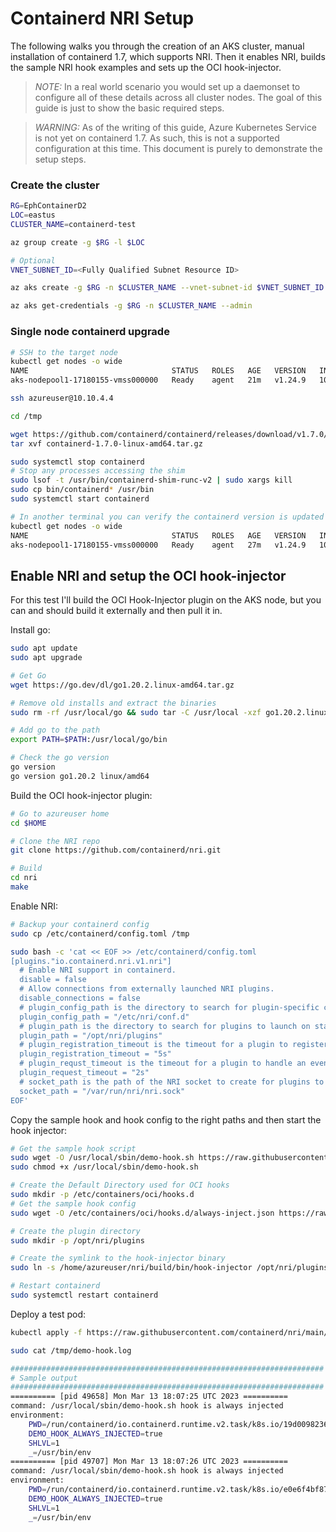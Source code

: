 # Containerd NRI Setup

The following walks you through the creation of an AKS cluster, manual installation of containerd 1.7, which supports NRI. Then it enables NRI, builds the sample NRI hook examples and sets up the OCI hook-injector.

>*NOTE:* In a real world scenario you would set up a daemonset to configure all of these details across all cluster nodes. The goal of this guide is just to show the basic required steps.

>*WARNING:* As of the writing of this guide, Azure Kubernetes Service is not yet on containerd 1.7. As such, this is not a supported configuration at this time. This document is purely to demonstrate the setup steps.

### Create the cluster
```bash
RG=EphContainerD2
LOC=eastus
CLUSTER_NAME=containerd-test

az group create -g $RG -l $LOC

# Optional
VNET_SUBNET_ID=<Fully Qualified Subnet Resource ID>

az aks create -g $RG -n $CLUSTER_NAME --vnet-subnet-id $VNET_SUBNET_ID -c 1

az aks get-credentials -g $RG -n $CLUSTER_NAME --admin
```

### Single node containerd upgrade

```bash
# SSH to the target node
kubectl get nodes -o wide
NAME                                STATUS   ROLES   AGE   VERSION   INTERNAL-IP   EXTERNAL-IP   OS-IMAGE             KERNEL-VERSION     CONTAINER-RUNTIME
aks-nodepool1-17180155-vmss000000   Ready    agent   21m   v1.24.9   10.10.4.4     <none>        Ubuntu 18.04.6 LTS   5.4.0-1103-azure   containerd://1.6.17+azure-1

ssh azureuser@10.10.4.4

cd /tmp

wget https://github.com/containerd/containerd/releases/download/v1.7.0/containerd-1.7.0-linux-amd64.tar.gz
tar xvf containerd-1.7.0-linux-amd64.tar.gz

sudo systemctl stop containerd
# Stop any processes accessing the shim
sudo lsof -t /usr/bin/containerd-shim-runc-v2 | sudo xargs kill
sudo cp bin/containerd* /usr/bin
sudo systemctl start containerd

# In another terminal you can verify the containerd version is updated to 1.7.0
kubectl get nodes -o wide
NAME                                STATUS   ROLES   AGE   VERSION   INTERNAL-IP   EXTERNAL-IP   OS-IMAGE             KERNEL-VERSION     CONTAINER-RUNTIME
aks-nodepool1-17180155-vmss000000   Ready    agent   27m   v1.24.9   10.10.4.4     <none>        Ubuntu 18.04.6 LTS   5.4.0-1103-azure   containerd://1.7.0
```

## Enable NRI and setup the OCI hook-injector

For this test I'll build the OCI Hook-Injector plugin on the AKS node, but you can and should build it externally and then pull it in.

Install go:

```bash
sudo apt update
sudo apt upgrade

# Get Go
wget https://go.dev/dl/go1.20.2.linux-amd64.tar.gz

# Remove old installs and extract the binaries
sudo rm -rf /usr/local/go && sudo tar -C /usr/local -xzf go1.20.2.linux-amd64.tar.gz

# Add go to the path
export PATH=$PATH:/usr/local/go/bin

# Check the go version
go version
go version go1.20.2 linux/amd64
```

Build the OCI hook-injector plugin:

```bash
# Go to azureuser home
cd $HOME 

# Clone the NRI repo
git clone https://github.com/containerd/nri.git

# Build
cd nri
make
```

Enable NRI:

```bash
# Backup your containerd config
sudo cp /etc/containerd/config.toml /tmp

sudo bash -c 'cat << EOF >> /etc/containerd/config.toml
[plugins."io.containerd.nri.v1.nri"]
  # Enable NRI support in containerd.
  disable = false
  # Allow connections from externally launched NRI plugins.
  disable_connections = false
  # plugin_config_path is the directory to search for plugin-specific configuration.
  plugin_config_path = "/etc/nri/conf.d"
  # plugin_path is the directory to search for plugins to launch on startup.
  plugin_path = "/opt/nri/plugins"
  # plugin_registration_timeout is the timeout for a plugin to register after connection.
  plugin_registration_timeout = "5s"
  # plugin_requst_timeout is the timeout for a plugin to handle an event/request.
  plugin_request_timeout = "2s"
  # socket_path is the path of the NRI socket to create for plugins to connect to.
  socket_path = "/var/run/nri/nri.sock"
EOF'
```

Copy the sample hook and hook config to the right paths and then start the hook injector:

```bash
# Get the sample hook script
sudo wget -O /usr/local/sbin/demo-hook.sh https://raw.githubusercontent.com/containerd/nri/main/plugins/hook-injector/usr/local/sbin/demo-hook.sh
sudo chmod +x /usr/local/sbin/demo-hook.sh

# Create the Default Directory used for OCI hooks
sudo mkdir -p /etc/containers/oci/hooks.d
# Get the sample hook config
sudo wget -O /etc/containers/oci/hooks.d/always-inject.json https://raw.githubusercontent.com/containerd/nri/main/plugins/hook-injector/etc/containers/oci/hooks.d/always-inject.json

# Create the plugin directory
sudo mkdir -p /opt/nri/plugins

# Create the symlink to the hook-injector binary
sudo ln -s /home/azureuser/nri/build/bin/hook-injector /opt/nri/plugins/10-hook-injector

# Restart containerd 
sudo systemctl restart containerd
```



Deploy a test pod:
```bash
kubectl apply -f https://raw.githubusercontent.com/containerd/nri/main/plugins/hook-injector/sample-hook-inject.yaml

sudo cat /tmp/demo-hook.log

######################################################################
# Sample output
######################################################################
========== [pid 49658] Mon Mar 13 18:07:25 UTC 2023 ==========
command: /usr/local/sbin/demo-hook.sh hook is always injected
environment:
    PWD=/run/containerd/io.containerd.runtime.v2.task/k8s.io/19d00982368f8eb1dbbd02ca0d6085a51490c64af8466318339c59c07d9a5b8a
    DEMO_HOOK_ALWAYS_INJECTED=true
    SHLVL=1
    _=/usr/bin/env
========== [pid 49707] Mon Mar 13 18:07:26 UTC 2023 ==========
command: /usr/local/sbin/demo-hook.sh hook is always injected
environment:
    PWD=/run/containerd/io.containerd.runtime.v2.task/k8s.io/e0e6f4bf87246f1e927ae6d61a187e749fe61cf690aeff889fb697e3f907d92f
    DEMO_HOOK_ALWAYS_INJECTED=true
    SHLVL=1
    _=/usr/bin/env
```
